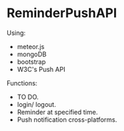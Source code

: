 # ReminderPushAPI

Using: 
- meteor.js 
- mongoDB
- bootstrap
- W3C's Push API

Functions:
  - TO DO.
  - login/ logout.
  - Reminder at specified time.
  - Push notification cross-platforms.
